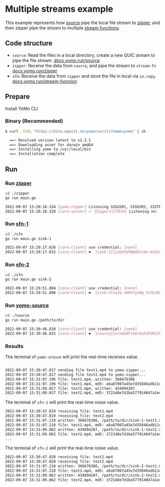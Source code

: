 # Multiple streams example

This example represents how [source](https://docs.yomo.run/source) pipe the local file stream to [zipper](https://docs.yomo.run/zipper), and then zipper pipe the stream to multiple [stream functions](https://docs.yomo.run/stream-fn).

## Code structure

+ `source`: Read the files in a local directory, create a new QUIC stream to pipe the file stream. [docs.yomo.run/source](https://docs.yomo.run/source)
+ `zipper`: Receive the data from `source`, and pipe the stream to `stream-fn` [docs.yomo.run/zipper](https://docs.yomo.run/zipper)
+ `sfn`: Receive the data from `zipper` and store the file in local via `io.copy`. [docs.yomo.run/stream-function](https://docs.yomo.run/stream-fn)

## Prepare

Install YoMo CLI

### Binary (Recommended)

```bash
$ curl -fsSL "https://bina.egoist.sh/yomorun/cli?name=yomo" | sh

  ==> Resolved version latest to v1.2.1
  ==> Downloading asset for darwin amd64
  ==> Installing yomo to /usr/local/bin
  ==> Installation complete
```

## Run

### Run [zipper](https://docs.yomo.run/zipper)

```bash
cd ./zipper
go run main.go

2022-09-07 15:28:18.324	[yomo:zipper] Listening SIGUSR1, SIGUSR2, SIGTERM/SIGINT...
2022-09-07 15:28:18.328	[core:server] ✅ [Zipper][17916] Listening on: 127.0.0.1:9000, MODE: DEVELOPMENT, QUIC: [v1 draft-29], AUTH: [none]
```

### Run [sfn-1](https://docs.yomo.run/stream-fn)

```bash
cd ./sfn
go run main.go sink-1

2022-09-07 15:29:17.626	[core:client] use credential: [none]
2022-09-07 15:29:17.632	[core:client] ❤️  [sink-1][jabXFp5WpHDin5o-mYaId]([::]:61242) is connected to YoMo-Zipper localhost:9000
```

### Run [sfn-2](https://docs.yomo.run/stream-fn)
```bash
cd ./sfn
go run main.go sink-2

2022-09-07 15:29:51.884	[core:client] use credential: [none]
2022-09-07 15:29:51.890	[core:client] ❤️  [sink-2][aJb-JKHYYytNq_V2JEJbF]([::]:62413) is connected to YoMo-Zipper localhost:9000
```

### Run [yomo-source](https://docs.yomo.run/source)

```bash
cd ./source
go run main.go /path/to/dir

2022-09-07 15:30:46.810	[core:client] use credential: [none]
2022-09-07 15:30:46.815	[core:client] ❤️  [source][nrxQzDFtSAr6a5oPJRCSk]([::]:58333) is connected to YoMo-Zipper localhost:9000
```

### Results

The terminal of `yomo-srouce` will print the real-time receives value.

```bash

2022-09-07 15:30:47.817	sending file test1.mp4 to yomo-zipper...
2022-09-07 15:30:47.817	sending file test2.mp4 to yomo-zipper...
2022-09-07 15:31:07.196	file: test1.mp4, written: 366676386
2022-09-07 15:31:07.196	file: test1.mp4, md5: a6a87007a45e7d35846adb11c118ee1d
2022-09-07 15:31:09.027	file: test2.mp4, written: 434894207
2022-09-07 15:31:09.027	file: test2.mp4, md5: 372148e7d1ba577914047a1ec4580dc9
```

The terminal of `sfn-1` will print the real-time noise value.

```bash
2022-09-07 15:30:47.819	receiving file: test1.mp4
2022-09-07 15:30:47.819	receiving file: test2.mp4
2022-09-07 15:31:07.218	written: 366676386, /path/to/dir/sink-1-test1.mp4
2022-09-07 15:31:07.218	file: test1.mp4, md5: a6a87007a45e7d35846adb11c118ee1d
2022-09-07 15:31:09.062	written: 434894207, /path/to/dir/sink-1-test2.mp4
2022-09-07 15:31:09.062	file: test2.mp4, md5: 372148e7d1ba577914047a1ec4580dc9
...
```

The terminal of `sfn-2` will print the real-time noise value.

```bash
2022-09-07 15:30:47.820	receiving file: test1.mp4
2022-09-07 15:30:47.820	receiving file: test2.mp4
2022-09-07 15:31:07.218	written: 366676386, /path/to/dir/sink-2-test1.mp4
2022-09-07 15:31:07.218	file: test1.mp4, md5: a6a87007a45e7d35846adb11c118ee1d
2022-09-07 15:31:09.062	written: 434894207, /path/to/dir/sink-2-test2.mp4
2022-09-07 15:31:09.062	file: test2.mp4, md5: 372148e7d1ba577914047a1ec4580dc9
```

